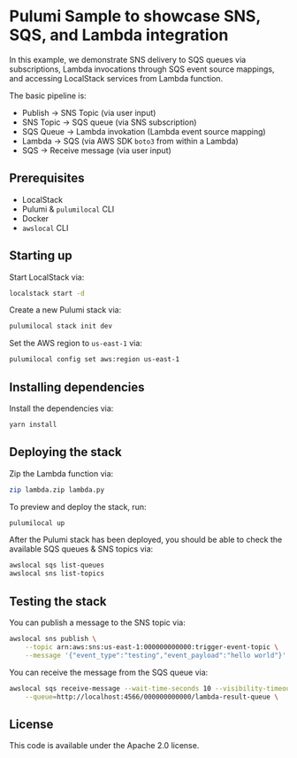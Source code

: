 # Pulumi Sample to showcase SNS, SQS, and Lambda integration

In this example, we demonstrate SNS delivery to SQS queues via subscriptions, Lambda invocations through SQS event source mappings, and accessing LocalStack services from Lambda function.

The basic pipeline is:

- Publish -> SNS Topic (via user input)
- SNS Topic -> SQS queue (via SNS subscription)
- SQS Queue -> Lambda invokation (Lambda event source mapping)
- Lambda -> SQS (via AWS SDK `boto3` from within a Lambda)
- SQS -> Receive message (via user input)

## Prerequisites

- LocalStack
- Pulumi & `pulumilocal` CLI
- Docker
- `awslocal` CLI

## Starting up

Start LocalStack via:

```bash
localstack start -d
```

Create a new Pulumi stack via:

```bash
pulumilocal stack init dev
```

Set the AWS region to `us-east-1` via:

```bash
pulumilocal config set aws:region us-east-1
```

## Installing dependencies

Install the dependencies via:

```bash
yarn install
```

## Deploying the stack

Zip the Lambda function via:

```bash
zip lambda.zip lambda.py
```

To preview and deploy the stack, run:

```bash
pulumilocal up
```

After the Pulumi stack has been deployed, you should be able to check the available SQS queues & SNS topics via:

```bash
awslocal sqs list-queues
awslocal sns list-topics
```

## Testing the stack

You can publish a message to the SNS topic via:

```bash
awslocal sns publish \
	--topic arn:aws:sns:us-east-1:000000000000:trigger-event-topic \
	--message '{"event_type":"testing","event_payload":"hello world"}'
```

You can receive the message from the SQS queue via:

```bash
awslocal sqs receive-message --wait-time-seconds 10 --visibility-timeout=0 \
	--queue=http://localhost:4566/000000000000/lambda-result-queue \
```

## License

This code is available under the Apache 2.0 license.
